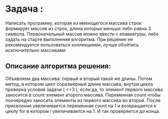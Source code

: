 # Задача :

Написать программу, которая из имеющегося массива строк формирует массив из строк, длина которых меньше либо равна 3 символа. Первоначальный массив можно ввести с клавиатуры, либо задать на старте выполнения алгоритма. При решение не рекомендуется пользоваться коллекциями, лучше обойтись исключительно массивами

## Описание алгоритма решения:

Объявляем два массива: первый и вторый такой же длины. Потом метод, в котором цикл соразмерный длине массива, внутри цикла проверка условия задачи ( <=3 ), если да, то элемент первого массива заносится в count элемент второго массива. Переменная count чтобы поочередно заносить элементы из первого массива во второй. После присвоения увеличивается переменная count на 1 и возвращается к циклу for в котором i увеличивается на 1. И так проверяется до конца.